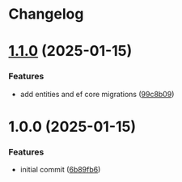 # Changelog

# [1.1.0](https://github.com/MorveN11/Api.Accounts/compare/v1.0.0...v1.1.0) (2025-01-15)


### Features

* add entities and ef core migrations ([99c8b09](https://github.com/MorveN11/Api.Accounts/commit/99c8b0989b32ff386da9533005fb1e4f7eb6ef6a))

# 1.0.0 (2025-01-15)


### Features

* initial commit ([6b89fb6](https://github.com/MorveN11/Api.Accounts/commit/6b89fb6a971f069966d7a50bcd5ccf02db791496))
